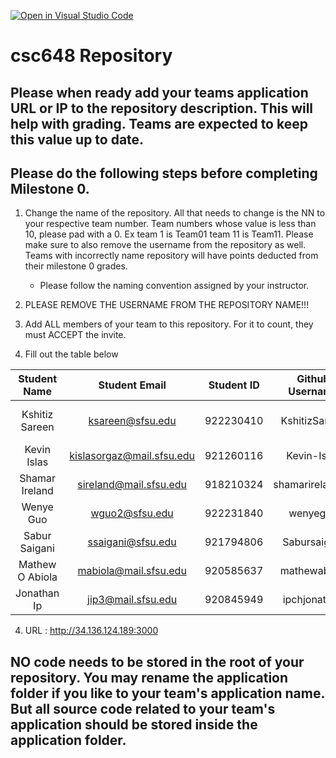 [![Open in Visual Studio Code](https://classroom.github.com/assets/open-in-vscode-c66648af7eb3fe8bc4f294546bfd86ef473780cde1dea487d3c4ff354943c9ae.svg)](https://classroom.github.com/online_ide?assignment_repo_id=7964192&assignment_repo_type=AssignmentRepo)
# csc648 Repository

## Please when ready add your teams application URL or IP to the repository description. This will help with grading. Teams are expected to keep this value up to date.

## Please do the following steps before completing Milestone 0.
1. Change the name of the repository. All that needs to change is the NN to your respective team number. Team numbers whose value is less than 10, please pad with a 0. Ex team 1 is Team01 team 11 is Team11. Please make sure to also remove the username from the repository as well. Teams with incorrectly name repository will have points deducted from their milestone 0 grades.
      - Please follow the naming convention assigned by your instructor.

1. PLEASE REMOVE THE USERNAME FROM THE REPOSITORY NAME!!!

2. Add ALL members of your team to this repository. For it to count, they must ACCEPT the invite.

3. Fill out the table below


| Student Name | Student Email | Student ID      | Github Username | Role |
|    :---:     |     :---:     |     :---:       |:---:       | :---:       |
| Kshitiz Sareen | ksareen@sfsu.edu | 922230410 | KshitizSareen | Team Lead, Backend Lead |
| Kevin Islas  | kislasorgaz@mail.sfsu.edu  | 921260116   | Kevin-Islas | Frontend Lead |
| Shamar Ireland | sireland@mail.sfsu.edu| 918210324 | shamarireland79 | Frontend Developer |
| Wenye Guo | wguo2@sfsu.edu | 922231840 | wenyeguo | Database Adminstrator |
| Sabur Saigani | ssaigani@sfsu.edu | 921794806 |Sabursaigani| Functional Lead |
|Mathew O Abiola| mabiola@mail.sfsu.edu |920585637 | mathewabiola | Github Master |
|Jonathan Ip| jip3@mail.sfsu.edu |920845949 | ipchjonathan | Functional Assistant |

4. URL : http://34.136.124.189:3000

## NO code needs to be stored in the root of your repository. You may rename the application folder if you like to your team's application name. But all source code related to your team's application should be stored inside the application folder.
